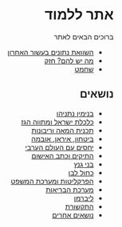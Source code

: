 <div dir="rtl" markdown="1">

# אתר ללמוד

ברוכים הבאים לאתר

* [השוואת נתונים בעשור האחרון](https://imgur.com/PcMt3Br)
* [מה יש להם? חזק](https://youtu.be/DGaEOUj5F3U)
* [שחמט](https://youtu.be/YJkcn2fKslg)

## נושאים

* [בנימין נתניהו](content/bibi.md)
* [כלכלת ישראל ומתווה הגז](content/economy.md)
* [תכנית המאה וריבונות](content/deal_100.md)
* [ביטחון, איראן, אובמה](content/security.md)
* [יחסים עם העולם הערבי](content/arab_world.md)
* [התיקים וכתב האישום](content/cases.md)
* [בני גנץ](content/gantz.md)
* [כחול לבן](content/blue_white.md)
* [הפרקליטות ומערכת המשפט](content/justice.md)
* [מערכת הבריאות](content/health.md)
* [ליברמן](content/liberman.md)
* [התקשורת](content/the_media.md)
* [נושאים אחרים](content/other.md)

</div>
